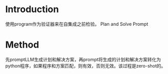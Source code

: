 # Introduction
使用program作为验证器来在自集成之前检验。
Plan and Solve Prompt
# Method
先promptLLM生成计划和解决方案，再prompt将生成的计划和解决方案转化为python程序，如果程序和方案匹配，则有效，否则无效。该过程是zero-shot的。

